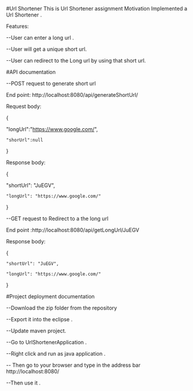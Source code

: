 #Url Shortener
This is Url Shortener assignment Motivation Implemented a Url Shortener .

Features:

--User can enter a long url .

--User will get a unique short url.

--User can redirect to the Long url by using that short url.

#API documentation

--POST request to generate short url

End point: http://localhost:8080/api/generateShortUrl/

Request body:

{
  
  "longUrl":"https://www.google.com/",
    
    "shorUrl":null
}

Response body:

{
   
   "shortUrl": "JuEGV",
    
    "longUrl": "https://www.google.com/"
}

--GET request to  Redirect to a the long url

End point :http://localhost:8080/api/getLongUrl/JuEGV

Response body:

{

    "shortUrl": "JuEGV",
    
    "longUrl": "https://www.google.com/"
}


#Project deployment documentation

--Download the zip folder from the repository

--Export it into the eclipse .

--Update maven project.

--Go to UrlShortenerApplication .

--Right click and run as java application .

-- Then go to your browser and type in the address bar http://localhost:8080/

--Then use it .

